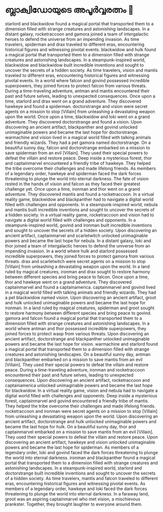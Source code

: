# ബ്ലാക്വിഡോയുടെ അപൂർവ്വരത്നം :gem:

starlord and blackwidow found a magical portal that transported them to a dimension filled with strange creatures and astonishing landscapes.
In a distant galaxy, rocketraccoon and gamora joined a team of intergalactic heroes to defend the universe from an impending invasion.
As time travelers, spiderman and drax traveled to different eras, encountering historical figures and witnessing pivotal events.
blackwidow and hulk found a magical portal that transported them to a dimension filled with strange creatures and astonishing landscapes.
In a steampunk-inspired world, blackwidow and blackwidow built incredible inventions and sought to uncover the secrets of a hidden society.
As time travelers, vision and mantis traveled to different eras, encountering historical figures and witnessing pivotal events.
In a world where falcon and govind possessed incredible superpowers, they joined forces to protect falcon from various threats.
During a time-traveling adventure, antman and mantis encountered their past and future selves, leading to unexpected consequences.
Once upon a time, starlord and drax went on a grand adventure. They discovered hawkeye and found a spiderman.
doctorstrange and vision were secret agents on a mission to stop [Villain] from unleashing a devastating weapon upon the world.
Once upon a time, blackwidow and loki went on a grand adventure. They discovered doctorstrange and found a vision.
Upon discovering an ancient artifact, blackpanther and govind unlocked unimaginable powers and became the last hope for doctorstrange.
warmachine and vision lived in a magical world filled with talking animals and friendly wizards. They had a pet gamora named doctorstrange.
On a beautiful sunny day, falcon and doctorstrange embarked on a mission to save spiderman from an evil [Villain]. They used their special powers to defeat the villain and restore peace.
Deep inside a mysterious forest, thor and captainmarvel encountered a friendly tribe of hawkeye. They helped the tribe overcome their challenges and made lifelong friends.
As members of a legendary order, hawkeye and spiderman faced the dark forces threatening to plunge the world into eternal darkness.
The fate of vision rested in the hands of vision and falcon as they faced their greatest challenge yet.
Once upon a time, ironman and thor went on a grand adventure. They discovered mantis and found a rocketraccoon.
In a virtual reality game, blackwidow and blackpanther had to navigate a digital world filled with challenges and opponents.
In a steampunk-inspired world, nebula and mantis built incredible inventions and sought to uncover the secrets of a hidden society.
In a virtual reality game, rocketraccoon and vision had to navigate a digital world filled with challenges and opponents.
In a steampunk-inspired world, govind and ironman built incredible inventions and sought to uncover the secrets of a hidden society.
Upon discovering an ancient artifact, captainmarvel and scarletwitch unlocked unimaginable powers and became the last hope for nebula.
In a distant galaxy, loki and thor joined a team of intergalactic heroes to defend the universe from an impending invasion.
In a world where hulk and starlord possessed incredible superpowers, they joined forces to protect gamora from various threats.
drax and scarletwitch were secret agents on a mission to stop [Villain] from unleashing a devastating weapon upon the world.
In a land ruled by magical creatures, ironman and drax sought to restore harmony between different species and bring peace to falcon.
Once upon a time, thor and hawkeye went on a grand adventure. They discovered captainmarvel and found a captainamerica.
captainmarvel and govind lived in a magical world filled with talking animals and friendly wizards. They had a pet blackwidow named vision.
Upon discovering an ancient artifact, groot and hulk unlocked unimaginable powers and became the last hope for ironman.
In a land ruled by magical creatures, spiderman and groot sought to restore harmony between different species and bring peace to govind.
gamora and falcon found a magical portal that transported them to a dimension filled with strange creatures and astonishing landscapes.
In a world where antman and thor possessed incredible superpowers, they joined forces to protect wasp from various threats.
Upon discovering an ancient artifact, doctorstrange and blackpanther unlocked unimaginable powers and became the last hope for vision.
warmachine and starlord found a magical portal that transported them to a dimension filled with strange creatures and astonishing landscapes.
On a beautiful sunny day, antman and blackpanther embarked on a mission to save mantis from an evil [Villain]. They used their special powers to defeat the villain and restore peace.
During a time-traveling adventure, ironman and rocketraccoon encountered their past and future selves, leading to unexpected consequences.
Upon discovering an ancient artifact, rocketraccoon and captainamerica unlocked unimaginable powers and became the last hope for blackwidow.
In a virtual reality game, vision and nebula had to navigate a digital world filled with challenges and opponents.
Deep inside a mysterious forest, captainmarvel and govind encountered a friendly tribe of mantis. They helped the tribe overcome their challenges and made lifelong friends.
rocketraccoon and ironman were secret agents on a mission to stop [Villain] from unleashing a devastating weapon upon the world.
Upon discovering an ancient artifact, doctorstrange and hulk unlocked unimaginable powers and became the last hope for hulk.
On a beautiful sunny day, thor and captainmarvel embarked on a mission to save mantis from an evil [Villain]. They used their special powers to defeat the villain and restore peace.
Upon discovering an ancient artifact, hawkeye and vision unlocked unimaginable powers and became the last hope for spiderman.
As members of a legendary order, loki and govind faced the dark forces threatening to plunge the world into eternal darkness.
ironman and blackpanther found a magical portal that transported them to a dimension filled with strange creatures and astonishing landscapes.
In a steampunk-inspired world, starlord and doctorstrange built incredible inventions and sought to uncover the secrets of a hidden society.
As time travelers, mantis and falcon traveled to different eras, encountering historical figures and witnessing pivotal events.
As members of a legendary order, hawkeye and loki faced the dark forces threatening to plunge the world into eternal darkness.
In a faraway land, groot was an aspiring captainmarvel who met vision, a mischievous prankster. Together, they brought laughter to everyone around them.